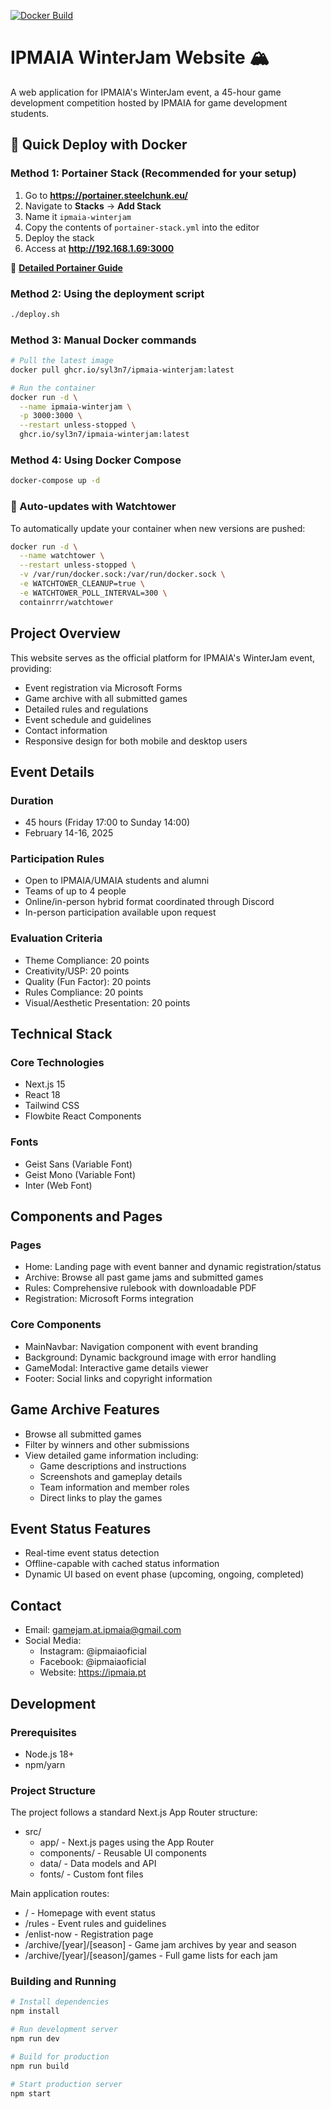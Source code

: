 [![Docker Build](https://github.com/syl3n7/ipmaia-winterjam/actions/workflows/docker.yml/badge.svg)](https://github.com/syl3n7/ipmaia-winterjam/actions/workflows/docker.yml)

# IPMAIA WinterJam Website 🏔️

A web application for IPMAIA's WinterJam event, a 45-hour game development competition hosted by IPMAIA for game development students.

## 🚀 Quick Deploy with Docker

### Method 1: Portainer Stack (Recommended for your setup)
1. Go to **https://portainer.steelchunk.eu/**
2. Navigate to **Stacks** → **Add Stack**
3. Name it `ipmaia-winterjam`
4. Copy the contents of `portainer-stack.yml` into the editor
5. Deploy the stack
6. Access at **http://192.168.1.69:3000**

📖 **[Detailed Portainer Guide](PORTAINER.md)**

### Method 2: Using the deployment script
```bash
./deploy.sh
```

### Method 3: Manual Docker commands
```bash
# Pull the latest image
docker pull ghcr.io/syl3n7/ipmaia-winterjam:latest

# Run the container
docker run -d \
  --name ipmaia-winterjam \
  -p 3000:3000 \
  --restart unless-stopped \
  ghcr.io/syl3n7/ipmaia-winterjam:latest
```

### Method 4: Using Docker Compose
```bash
docker-compose up -d
```

### 🔄 Auto-updates with Watchtower
To automatically update your container when new versions are pushed:
```bash
docker run -d \
  --name watchtower \
  --restart unless-stopped \
  -v /var/run/docker.sock:/var/run/docker.sock \
  -e WATCHTOWER_CLEANUP=true \
  -e WATCHTOWER_POLL_INTERVAL=300 \
  containrrr/watchtower
```

## Project Overview

This website serves as the official platform for IPMAIA's WinterJam event, providing:
- Event registration via Microsoft Forms
- Game archive with all submitted games
- Detailed rules and regulations
- Event schedule and guidelines
- Contact information
- Responsive design for both mobile and desktop users

## Event Details

### Duration
- 45 hours (Friday 17:00 to Sunday 14:00)
- February 14-16, 2025

### Participation Rules
- Open to IPMAIA/UMAIA students and alumni
- Teams of up to 4 people
- Online/in-person hybrid format coordinated through Discord
- In-person participation available upon request

### Evaluation Criteria
- Theme Compliance: 20 points
- Creativity/USP: 20 points
- Quality (Fun Factor): 20 points
- Rules Compliance: 20 points
- Visual/Aesthetic Presentation: 20 points

## Technical Stack

### Core Technologies
- Next.js 15
- React 18
- Tailwind CSS
- Flowbite React Components

### Fonts
- Geist Sans (Variable Font)
- Geist Mono (Variable Font)
- Inter (Web Font)

## Components and Pages

### Pages
- Home: Landing page with event banner and dynamic registration/status
- Archive: Browse all past game jams and submitted games
- Rules: Comprehensive rulebook with downloadable PDF
- Registration: Microsoft Forms integration

### Core Components
- MainNavbar: Navigation component with event branding
- Background: Dynamic background image with error handling
- GameModal: Interactive game details viewer
- Footer: Social links and copyright information

## Game Archive Features

- Browse all submitted games
- Filter by winners and other submissions
- View detailed game information including:
  - Game descriptions and instructions
  - Screenshots and gameplay details
  - Team information and member roles
  - Direct links to play the games

## Event Status Features

- Real-time event status detection
- Offline-capable with cached status information 
- Dynamic UI based on event phase (upcoming, ongoing, completed)

## Contact

- Email: gamejam.at.ipmaia@gmail.com
- Social Media:
  - Instagram: @ipmaiaoficial
  - Facebook: @ipmaiaoficial
  - Website: https://ipmaia.pt

## Development

### Prerequisites
- Node.js 18+
- npm/yarn

### Project Structure

The project follows a standard Next.js App Router structure:

- src/
  - app/ - Next.js pages using the App Router
  - components/ - Reusable UI components
  - data/ - Data models and API
  - fonts/ - Custom font files

Main application routes:
- / - Homepage with event status
- /rules - Event rules and guidelines
- /enlist-now - Registration page
- /archive/[year]/[season] - Game jam archives by year and season
- /archive/[year]/[season]/games - Full game lists for each jam

### Building and Running

```bash
# Install dependencies
npm install

# Run development server
npm run dev

# Build for production
npm run build

# Start production server
npm start